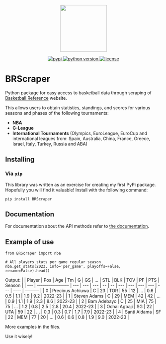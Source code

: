 <p align="center">
<img src="https://github.com/GabrielPastorello/BRScraper/assets/57769272/cb95ffa0-0806-4469-89bb-28ba6bc7ff00" width="150">
</p>
<p align="center">
    <a href="https://pypi.org/project/BRScraper/">
        <img src="https://img.shields.io/pypi/v/BRScraper" alt="pypi" />
    </a>
    <a href="https://pypi.org/project/BRScraper/">
        <img src="https://img.shields.io/pypi/pyversions/BRScraper" alt="python version" />
    </a>
    <a href="https://pypi.org/project/BRScraper/">
        <img src="https://img.shields.io/pypi/l/BRScraper" alt="license" />
    </a>
</p>

# BRScraper

Python package for easy access to basketball data through scraping of [Basketball Reference](https://www.basketball-reference.com/) website.

This allows users to obtain statistics, standings, and scores for various seasons and phases of the following tournaments:
- **NBA**
- **G-League**
- **International Tournaments** (Olympics, EuroLeague, EuroCup and international leagues from: Spain, Australia, China, France, Greece, Israel, Italy, Turkey, Russia and ABA)

## Installing
### Via `pip`
This library was written as an exercise for creating my first PyPi package. Hopefully you will find it valuable!
Install with the following command:

```
pip install BRScraper
```

## Documentation
For documentation about the API methods refer to [the documentation](https://github.com/GabrielPastorello/BRScraper/blob/main/API.md).

## Example of use
```
from BRScraper import nba
```

```
# All players stats per game regular season
nba.get_stats(2023, info='per_game', playoffs=False, rename=False).head()
```
Output:
|     | Player           | Pos | Age | Tm  | G  | GS | ... | STL | BLK | TOV | PF  | PTS  | Season  |
| --- | ---------------- | --- | --- | --- | -- | -- | --- | --- | --- | --- | --- | ---- | ------- |
| 0   | Precious Achiuwa | C   | 23  | TOR | 55 | 12 | ... | 0.6 | 0.5 | 1.1 | 1.9 | 9.2  | 2022-23 |
| 1   | Steven Adams     | C   | 29  | MEM | 42 | 42 | ... | 0.9 | 1.1 | 1.9 | 2.3 | 8.6  | 2022-23 |
| 2   | Bam Adebayo      | C   | 25  | MIA | 75 | 75 | ... | 1.2 | 0.8 | 2.5 | 2.8 | 20.4 | 2022-23 |
| 3   | Ochai Agbaji     | SG  | 22  | UTA | 59 | 22 | ... | 0.3 | 0.3 | 0.7 | 1.7 | 7.9  | 2022-23 |
| 4   | Santi Aldama     | SF  | 22  | MEM | 77 | 20 | ... | 0.6 | 0.6 | 0.8 | 1.9 | 9.0  | 2022-23 |

More examples in the files.

Use it wisely!
